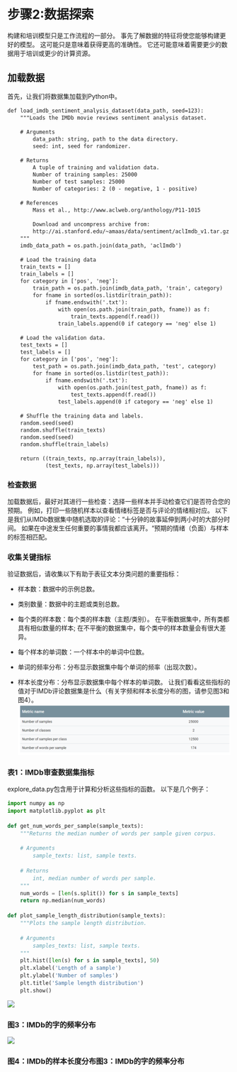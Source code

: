 # 步骤2:数据探索
构建和培训模型只是工作流程的一部分。 事先了解数据的特征将使您能够构建更好的模型。 这可能只是意味着获得更高的准确性。 它还可能意味着需要更少的数据用于培训或更少的计算资源。

## 加载数据
首先，让我们将数据集加载到Python中。
```ptyhon
def load_imdb_sentiment_analysis_dataset(data_path, seed=123):
    """Loads the IMDb movie reviews sentiment analysis dataset.

    # Arguments
        data_path: string, path to the data directory.
        seed: int, seed for randomizer.

    # Returns
        A tuple of training and validation data.
        Number of training samples: 25000
        Number of test samples: 25000
        Number of categories: 2 (0 - negative, 1 - positive)

    # References
        Mass et al., http://www.aclweb.org/anthology/P11-1015

        Download and uncompress archive from:
        http://ai.stanford.edu/~amaas/data/sentiment/aclImdb_v1.tar.gz
    """
    imdb_data_path = os.path.join(data_path, 'aclImdb')

    # Load the training data
    train_texts = []
    train_labels = []
    for category in ['pos', 'neg']:
        train_path = os.path.join(imdb_data_path, 'train', category)
        for fname in sorted(os.listdir(train_path)):
            if fname.endswith('.txt'):
                with open(os.path.join(train_path, fname)) as f:
                    train_texts.append(f.read())
                train_labels.append(0 if category == 'neg' else 1)

    # Load the validation data.
    test_texts = []
    test_labels = []
    for category in ['pos', 'neg']:
        test_path = os.path.join(imdb_data_path, 'test', category)
        for fname in sorted(os.listdir(test_path)):
            if fname.endswith('.txt'):
                with open(os.path.join(test_path, fname)) as f:
                    test_texts.append(f.read())
                test_labels.append(0 if category == 'neg' else 1)

    # Shuffle the training data and labels.
    random.seed(seed)
    random.shuffle(train_texts)
    random.seed(seed)
    random.shuffle(train_labels)

    return ((train_texts, np.array(train_labels)),
            (test_texts, np.array(test_labels)))
```
### 检查数据
加载数据后，最好对其进行一些检查：选择一些样本并手动检查它们是否符合您的预期。 例如，打印一些随机样本以查看情绪标签是否与评论的情绪相对应。 以下是我们从IMDb数据集中随机选取的评论：“十分钟的故事延伸到两小时的大部分时间。 如果在中途发生任何重要的事情我都应该离开。“预期的情绪（负面）与样本的标签相匹配。

### 收集关键指标
验证数据后，请收集以下有助于表征文本分类问题的重要指标：

* 样本数：数据中的示例总数。

* 类别数量：数据中的主题或类别总数。

* 每个类的样本数：每个类的样本数（主题/类别）。 在平衡数据集中，所有类都具有相似数量的样本; 在不平衡的数据集中，每个类中的样本数量会有很大差异。

* 每个样本的单词数：一个样本中的单词中位数。

* 单词的频率分布：分布显示数据集中每个单词的频率（出现次数）。

* 样本长度分布：分布显示数据集中每个样本的单词数。
让我们看看这些指标的值对于IMDb评论数据集是什么（有关字频和样本长度分布的图，请参见图3和图4）。
![](../Pic/step2/step2-1.png)

### 表1：IMDb审查数据集指标
explore_data.py包含用于计算和分析这些指标的函数。 以下是几个例子：
```python
import numpy as np
import matplotlib.pyplot as plt

def get_num_words_per_sample(sample_texts):
    """Returns the median number of words per sample given corpus.

    # Arguments
        sample_texts: list, sample texts.

    # Returns
        int, median number of words per sample.
    """
    num_words = [len(s.split()) for s in sample_texts]
    return np.median(num_words)

def plot_sample_length_distribution(sample_texts):
    """Plots the sample length distribution.

    # Arguments
        samples_texts: list, sample texts.
    """
    plt.hist([len(s) for s in sample_texts], 50)
    plt.xlabel('Length of a sample')
    plt.ylabel('Number of samples')
    plt.title('Sample length distribution')
    plt.show()
```
![](https://developers.google.com/machine-learning/guides/text-classification/images/FrequencyDistributionOfWordsIMDb.svg)
### 图3：IMDb的字的频率分布

![](https://developers.google.com/machine-learning/guides/text-classification/images/DistributionOfSampleLengthIMDb.svg)

### 图4：IMDb的样本长度分布图3：IMDb的字的频率分布
